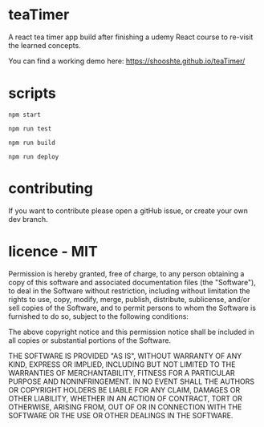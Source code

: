 # teaTimer

A react tea timer app build after finishing a udemy React course to re-visit the learned concepts.

You can find a working demo here:
https://shooshte.github.io/teaTimer/

# scripts
`npm start`

`npm run test`

`npm run build`

`npm run deploy`

# contributing
If you want to contribute please open a gitHub issue, or create your own dev branch.

# licence - MIT

Permission is hereby granted, free of charge, to any person obtaining a copy of this software and associated documentation files (the "Software"), to deal in the Software without restriction, including without limitation the rights to use, copy, modify, merge, publish, distribute, sublicense, and/or sell copies of the Software, and to permit persons to whom the Software is furnished to do so, subject to the following conditions:

The above copyright notice and this permission notice shall be included in all copies or substantial portions of the Software.

THE SOFTWARE IS PROVIDED "AS IS", WITHOUT WARRANTY OF ANY KIND, EXPRESS OR IMPLIED, INCLUDING BUT NOT LIMITED TO THE WARRANTIES OF MERCHANTABILITY, FITNESS FOR A PARTICULAR PURPOSE AND NONINFRINGEMENT. IN NO EVENT SHALL THE AUTHORS OR COPYRIGHT HOLDERS BE LIABLE FOR ANY CLAIM, DAMAGES OR OTHER LIABILITY, WHETHER IN AN ACTION OF CONTRACT, TORT OR OTHERWISE, ARISING FROM, OUT OF OR IN CONNECTION WITH THE SOFTWARE OR THE USE OR OTHER DEALINGS IN THE SOFTWARE.